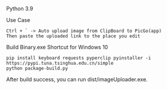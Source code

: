 Python 3.9


Use Case
~~~
Ctrl + ` -> Auto upload image from ClipBoard to PicGo(app) 
Then paste the uploaded link to the place you edit
~~~


Build Binary.exe Shortcut for Windows 10
~~~
pip install keyboard requests pyperclip pyinstaller -i https://pypi.tuna.tsinghua.edu.cn/simple
python package-build.py
~~~

After build success, you can run dist/imageUploader.exe.